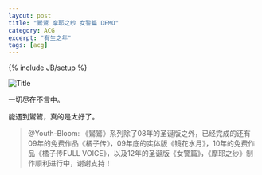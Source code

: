 ```yaml
---
layout: post
title: "鸑鷟 摩耶之纱 女警篇 DEMO"
category: ACG
excerpt: "有生之年"
tags: [acg]
---
```

{% include JB/setup %}

![Title]({{BASE_PATH}}/images/game/yz2demo.jpg)

一切尽在不言中。

能遇到鸑鷟，真的是太好了。

> @Youth-Bloom: 《鸑鷟》系列除了08年的圣诞版之外，已经完成的还有09年的免费作品《橘子传》，09年底的实体版《镜花水月》，10年的免费作品《橘子传FULL VOICE》，以及12年的圣诞版《女警篇》，《摩耶之纱》制作顺利进行中，谢谢支持！
